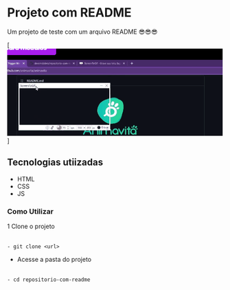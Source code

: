 # Projeto com README
Um projeto de teste com um arquivo README 😎😎😎

[<img src="./tela.gif" alt="gif da tela inicial do projeto xyz">]

## Tecnologias utiizadas 
- HTML
- CSS
- JS

### Como Utilizar

1 Clone o projeto 
```

- git clone <url>
```

- Acesse a pasta do projeto
```

- cd repositorio-com-readme
```




